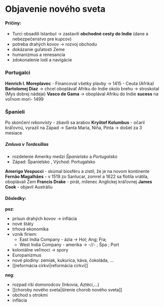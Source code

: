 # Objavenie nového sveta

#### Príčiny:
 - Turci obsadili Istanbul -> zastavili **obchodné cesty do Indie** (dane a nebezpečenstvo pre kupcov)
 - potreba drahých kovov -> rozvoj obchodu
 - dokázanie guľatosti Zeme
 - humanizmus a renesancia
 - zdokonalenie lodí a navigácie

### Portugalci
**Henrich I. Moreplavec** - Financoval všetky plavby -> 1415 - Ceuta (Afrika)
**Bartolomej Diaz** -> chcel oboplávať Afriku do Indie okolo brehu -> stroskotal (Mys dobrej nádeje)
**Vasco de Gama** -> oboplával Afriku do Indie **sucess** na voľnom mori- 1499

### Španieli
Po skončení *rekonvisty* - zbavili sa arabov
**Kryštof Kolumbus** - očaril kráľovnú, vyrazil na Západ -> Santa Maria, Niňa, Pinta -> došiel za 3 mesiace


##### Zmluva v Tordesillas
- rozdelenie Ameriky medzi *Španielsko* a *Portugalsko*
- Západ: Španielsko , Východ: Portugalsko

**Amerigo Vespucci** - skúmal biosféru a zistil, že je na novom kontinente
**Fernǎo Magalhǎes** - v 1519 zo Sanlucar, zomrel a 1622 sa flotila vrátila, oboplávali Zem
**Francis Drake** - pirát, milenec Anglickej kráľovnej
**James Cook** - objavil Austráliu

#### Dôsledky:
**poz**:
 - prísun drahých kovov -> inflácia
 - nové štáty
 - trhová ekonomika
 - vznik firiem:
   - East India Company - ázia -> Hol; Ang; Fra;
   - West India Company - amerika -> -//- ; Špa ; Port 
 - koloniálne veľmoci -> spory
 - Europanizmus
 - nové plodiny: zemiak, kukurica, káva, čokoláda, ...
 - [[reformácia cirkvi|reformácia cirkvi]]

**neg**:
 - rozpad ríší domorodcov (Inkovia, Aztéci,...)
 - [[choroby nového sveta|šírenie chorob nového sveta]]
 - obchod s otrokmi
 - inflácia
